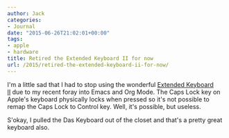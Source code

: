 ```yaml
---
author: Jack
categories:
- Journal
date: "2015-06-26T21:02:01+00:00"
tags:
- apple
- hardware
title: Retired the Extended Keyboard II for now
url: /2015/retired-the-extended-keyboard-ii-for-now/
---
```


I'm a little sad that I had to stop using the wonderful [Extended Keyboard II][1] due to my recent foray into Emacs and Org Mode. The Caps Lock key on Apple's keyboard physically locks when pressed so it's not possible to remap the Caps Lock to Control key. Well, it's possible, but useless.

S'okay, I pulled the Das Keyboard out of the closet and that's a pretty great keyboard also.

 [1]: /2015/apple-extended-keyboard-ii/